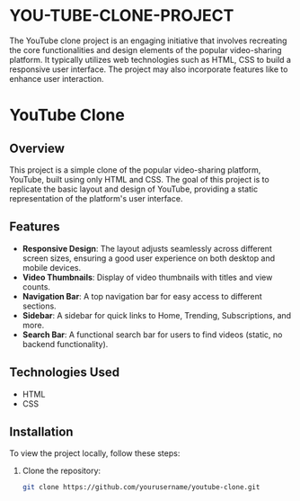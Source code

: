 # YOU-TUBE-CLONE-PROJECT
The YouTube clone project is an engaging initiative that involves recreating the core functionalities and design elements of the popular video-sharing platform. It typically utilizes web technologies such as HTML, CSS to build a responsive user interface. The project may also incorporate features like  to enhance user interaction.
# YouTube Clone

## Overview

This project is a simple clone of the popular video-sharing platform, YouTube, built using only HTML and CSS. The goal of this project is to replicate the basic layout and design of YouTube, providing a static representation of the platform's user interface.

## Features

- **Responsive Design**: The layout adjusts seamlessly across different screen sizes, ensuring a good user experience on both desktop and mobile devices.
- **Video Thumbnails**: Display of video thumbnails with titles and view counts.
- **Navigation Bar**: A top navigation bar for easy access to different sections.
- **Sidebar**: A sidebar for quick links to Home, Trending, Subscriptions, and more.
- **Search Bar**: A functional search bar for users to find videos (static, no backend functionality).

## Technologies Used

- HTML
- CSS

## Installation

To view the project locally, follow these steps:

1. Clone the repository:
   ```bash
   git clone https://github.com/yourusername/youtube-clone.git
